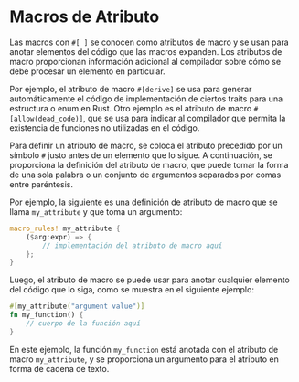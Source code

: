 # Macros de Atributo

Las macros con `#[ ]` se conocen como atributos de macro y se usan para anotar elementos del código que las macros expanden. Los atributos de macro proporcionan información adicional al compilador sobre cómo se debe procesar un elemento en particular.

Por ejemplo, el atributo de macro `#[derive]` se usa para generar automáticamente el código de implementación de ciertos traits para una estructura o enum en Rust. Otro ejemplo es el atributo de macro `#[allow(dead_code)]`, que se usa para indicar al compilador que permita la existencia de funciones no utilizadas en el código.

Para definir un atributo de macro, se coloca el atributo precedido por un símbolo `#` justo antes de un elemento que lo sigue. A continuación, se proporciona la definición del atributo de macro, que puede tomar la forma de una sola palabra o un conjunto de argumentos separados por comas entre paréntesis.

Por ejemplo, la siguiente es una definición de atributo de macro que se llama `my_attribute` y que toma un argumento:

```rust
macro_rules! my_attribute {
    ($arg:expr) => {
        // implementación del atributo de macro aquí
    };
}
```

Luego, el atributo de macro se puede usar para anotar cualquier elemento del código que lo siga, como se muestra en el siguiente ejemplo:

```rust
#[my_attribute("argument value")]
fn my_function() {
    // cuerpo de la función aquí
}
```

En este ejemplo, la función `my_function` está anotada con el atributo de macro `my_attribute`, y se proporciona un argumento para el atributo en forma de cadena de texto.

